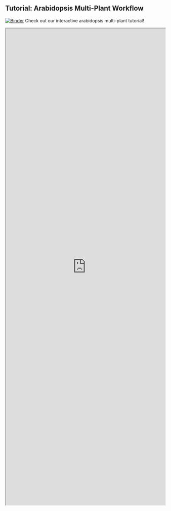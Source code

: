 ## Tutorial: Arabidopsis Multi-Plant Workflow


[![Binder](https://mybinder.org/badge_logo.svg)](https://mybinder.org/v2/gh/danforthcenter/plantcv-tutorial-arabidopsis-tray/HEAD?labpath=index.ipynb) Check out our interactive arabidopsis multi-plant tutorial! 

<iframe src="https://nbviewer.jupyter.org/github/danforthcenter/plantcv-tutorial-arabidopsis-tray/blob/main/index.ipynb"  width="100%" height="1500px"></iframe>
